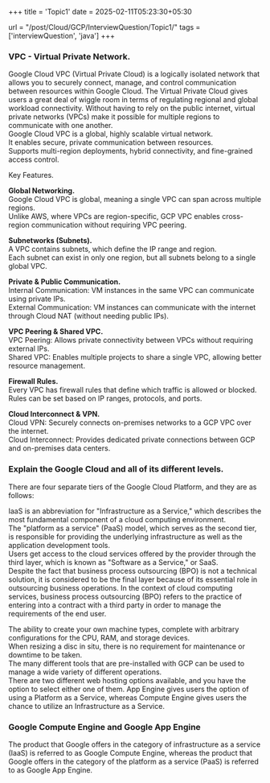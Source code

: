 +++
title = 'Topic1'
date = 2025-02-11T05:23:30+05:30

url = "/post/Cloud/GCP/InterviewQuestion/Topic1/"
tags = ['interviewQuestion', 'java']
+++
### VPC - Virtual Private Network.

Google Cloud VPC (Virtual Private Cloud) is a logically isolated network that allows you to securely connect, manage, and control communication between resources within Google Cloud. The Virtual Private Cloud gives users a great deal of wiggle room in terms of regulating regional and global workload connectivity. Without having to rely on the public internet, virtual private networks (VPCs) make it possible for multiple regions to communicate with one another.  
Google Cloud VPC is a global, highly scalable virtual network.  
It enables secure, private communication between resources.  
Supports multi-region deployments, hybrid connectivity, and fine-grained access control.

Key Features.

**Global Networking.**    
Google Cloud VPC is global, meaning a single VPC can span across multiple regions.  
Unlike AWS, where VPCs are region-specific, GCP VPC enables cross-region communication without requiring VPC peering.

**Subnetworks (Subnets).**  
A VPC contains subnets, which define the IP range and region.  
Each subnet can exist in only one region, but all subnets belong to a single global VPC. 

**Private & Public Communication.**  
Internal Communication: VM instances in the same VPC can communicate using private IPs.  
External Communication: VM instances can communicate with the internet through Cloud NAT (without needing public IPs). 

**VPC Peering & Shared VPC.**  
VPC Peering: Allows private connectivity between VPCs without requiring external IPs.  
Shared VPC: Enables multiple projects to share a single VPC, allowing better resource management.

**Firewall Rules.**  
Every VPC has firewall rules that define which traffic is allowed or blocked.  
Rules can be set based on IP ranges, protocols, and ports.

**Cloud Interconnect & VPN.**  
Cloud VPN: Securely connects on-premises networks to a GCP VPC over the internet.  
Cloud Interconnect: Provides dedicated private connections between GCP and on-premises data centers.

### Explain the Google Cloud and all of its different levels.

There are four separate tiers of the Google Cloud Platform, and they are as follows:

IaaS is an abbreviation for "Infrastructure as a Service," which describes the most fundamental component of a cloud computing environment.  
The "platform as a service" (PaaS) model, which serves as the second tier, is responsible for providing the underlying infrastructure as well as the application development tools.  
Users get access to the cloud services offered by the provider through the third layer, which is known as "Software as a Service," or SaaS.  
Despite the fact that business process outsourcing (BPO) is not a technical solution, it is considered to be the final layer because of its essential role in outsourcing business operations. In the context of cloud computing services, business process outsourcing (BPO) refers to the practice of entering into a contract with a third party in order to manage the requirements of the end user.

The ability to create your own machine types, complete with arbitrary configurations for the CPU, RAM, and storage devices.  
When resizing a disc in situ, there is no requirement for maintenance or downtime to be taken.  
The many different tools that are pre-installed with GCP can be used to manage a wide variety of different operations.  
There are two different web hosting options available, and you have the option to select either one of them. App Engine gives users the option of using a Platform as a Service, whereas Compute Engine gives users the chance to utilize an Infrastructure as a Service.

### Google Compute Engine and Google App Engine

The product that Google offers in the category of infrastructure as a service (IaaS) is referred to as Google Compute Engine, whereas the product that Google offers in the category of the platform as a service (PaaS) is referred to as Google App Engine.